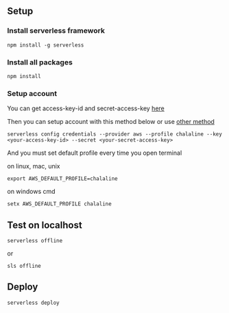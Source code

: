 ## Setup
### Install serverless framework
```
npm install -g serverless
```

### Install all packages
```
npm install
```

### Setup account
You can get access-key-id and secret-access-key [here](https://console.aws.amazon.com/iam/home?region=ap-southeast-1#/security_credentials)

Then you can setup account with this method below or use [other method](https://serverless.com/framework/docs/providers/aws/cli-reference/config-credentials/)
```
serverless config credentials --provider aws --profile chalaline --key <your-access-key-id> --secret <your-secret-access-key>
```

And you must set default profile every time you open terminal


on linux, mac, unix
```
export AWS_DEFAULT_PROFILE=chalaline
```

on windows cmd
```
setx AWS_DEFAULT_PROFILE chalaline
```

## Test on localhost
```
serverless offline
```
or
```
sls offline
```

## Deploy
```
serverless deploy
```
